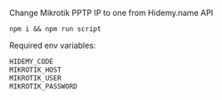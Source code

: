 Change Mikrotik PPTP IP to one from Hidemy.name API

```npm i && npm run script```

Required env variables:

```bash
HIDEMY_CODE
MIKROTIK_HOST
MIKROTIK_USER
MIKROTIK_PASSWORD
```
